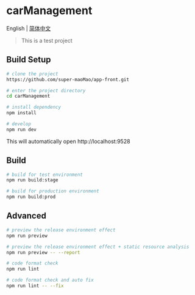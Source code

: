 # carManagement

English | [简体中文](./README-zh.md)

> This is a test project


## Build Setup


```bash
# clone the project
https://github.com/super-maoMao/app-front.git

# enter the project directory
cd carManagement

# install dependency
npm install

# develop
npm run dev
```

This will automatically open http://localhost:9528

## Build

```bash
# build for test environment
npm run build:stage

# build for production environment
npm run build:prod
```

## Advanced

```bash
# preview the release environment effect
npm run preview

# preview the release environment effect + static resource analysis
npm run preview -- --report

# code format check
npm run lint

# code format check and auto fix
npm run lint -- --fix
